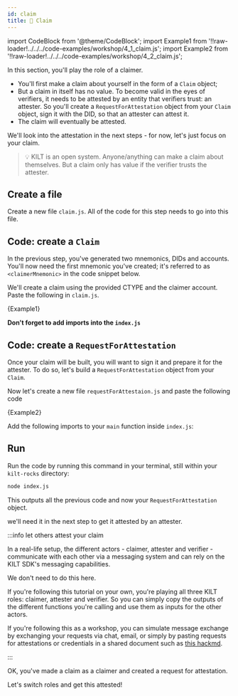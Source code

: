```yaml
---
id: claim
title: 💬 Claim
---
```


import CodeBlock from '@theme/CodeBlock';
import Example1 from '!!raw-loader!../../../code-examples/workshop/4_1_claim.js';
import Example2 from '!!raw-loader!../../../code-examples/workshop/4_2_claim.js';

In this section, you'll play the role of a <span class="label-role claimer">claimer</span>.

- You'll first make a claim about yourself in the form of a `Claim` object;
- But a claim in itself has no value.
  To become valid in the eyes of <span class="label-role verifier">verifiers</span>, it needs to be attested by an entity that <span class="label-role verifier">verifiers</span> trust: an <span class="label-role attester">attester</span>.
  So you'll create a `RequestForAttestation` object from your `Claim` object, sign it with the DID, so that an <span class="label-role attester">attester</span> can attest it.
- The claim will eventually be attested.

We'll look into the attestation in the next steps - for now, let's just focus on your claim.

> 💡 KILT is an open system.
> Anyone/anything can make a claim about themselves. But a claim only has value if the verifier trusts the attester.

## Create a file

Create a new file `claim.js`.
All of the code for this step needs to go into this file.

## Code: create a `Claim`

In the previous step, you've generated two mnemonics, DIDs and accounts.
You'll now need the first mnemonic you've created; it's referred to as `<claimerMnemonic>` in the code snippet below.

We'll create a claim using the provided CTYPE and the <span class="label-role claimer">claimer</span> account.  
Paste the following in `claim.js`.

<CodeBlock className="language-js">
  {Example1}
</CodeBlock>

**Don't forget to add imports into the `index.js`**

## Code: create a `RequestForAttestation`

Once your claim will be built, you will want to sign it and prepare it for the <span class="label-role attester">attester</span>.
To do so, let's build a `RequestForAttestation` object from your `Claim`.

Now let's create a new file `requestForAttestaion.js` and paste the following code

<CodeBlock className="language-js">
  {Example2}
</CodeBlock>

Add the following imports to your `main` function inside `index.js`:

## Run

Run the code by running this command in your terminal, still within your `kilt-rocks` directory:

```bash
node index.js
```

This outputs all the previous code and now your `RequestForAttestation` object.

we'll need it in the next step to get it attested by an <span class="label-role attester">attester</span>.

:::info let others attest your claim

In a real-life setup, the different actors - claimer, attester and verifier - communicate with each other via a messaging system and can rely on the KILT SDK's messaging capabilities.

We don't need to do this here.

If you're following this tutorial on your own, you're playing all three KILT roles: claimer, attester and verifier. So you can simply copy the outputs of the different functions you're calling and use them as inputs for the other actors.

If you're following this as a workshop, you can simulate message exchange by exchanging your requests via chat, email, or simply by pasting requests for attestations or credentials in a shared document such as [this hackmd](https://hackmd.io/c6OBNgWWR8yWJhMj7WICUA?edit).

:::

OK, you've made a claim as a <span class="label-role claimer">claimer</span> and created a request for attestation.

Let's switch roles and get this attested!
